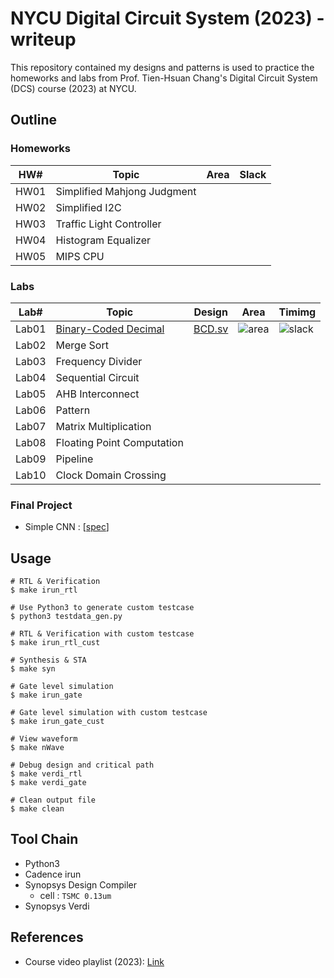 # NYCU Digital Circuit System (2023) - writeup
This repository contained my designs and patterns is used to practice the homeworks and labs from Prof. Tien-Hsuan Chang's Digital Circuit System (DCS) course (2023) at NYCU.

## Outline
### Homeworks
| HW#  | Topic                       | Area | Slack |
| ---- | --------------------------- | ---- | ------ |
| HW01 | Simplified Mahjong Judgment |      |        |
| HW02 | Simplified I2C              |      |        |
| HW03 | Traffic Light Controller    |      |        |
| HW04 | Histogram Equalizer         |      |        |
| HW05 | MIPS CPU                    |      |        |

### Labs
| Lab#  | Topic                                         | Design                   | Area                                                      | Timimg                                               |
| ----- | --------------------------------------------- | ------------------------ | --------------------------------------------------------- | ---------------------------------------------------- |
| Lab01 | [Binary-Coded Decimal](./Lab01/DCS_Lab01.pdf) | [BCD.sv](./Lab01/BCD.sv) | ![area](https://img.shields.io/badge/560.142001-blue.svg) | ![slack](https://img.shields.io/badge/7.39-blue.svg) |
| Lab02 | Merge Sort                                    |                          |                                                           |                                                      |
| Lab03 | Frequency Divider                             |                          |                                                           |                                                      |
| Lab04 | Sequential Circuit                            |                          |                                                           |                                                      |
| Lab05 | AHB Interconnect                              |                          |                                                           |                                                      |
| Lab06 | Pattern                                       |                          |                                                           |                                                      |
| Lab07 | Matrix Multiplication                         |                          |                                                           |                                                      |
| Lab08 | Floating Point Computation                    |                          |                                                           |                                                      |
| Lab09 | Pipeline                                      |                          |                                                           |                                                      |
| Lab10 | Clock Domain Crossing                         |                          |                                                           |                                                      |

### Final Project
* Simple CNN : [[spec](./Final/DCS_Final_Project.pdf)]

## Usage
```shell
# RTL & Verification
$ make irun_rtl

# Use Python3 to generate custom testcase 
$ python3 testdata_gen.py

# RTL & Verification with custom testcase
$ make irun_rtl_cust

# Synthesis & STA
$ make syn

# Gate level simulation
$ make irun_gate

# Gate level simulation with custom testcase
$ make irun_gate_cust

# View waveform
$ make nWave

# Debug design and critical path
$ make verdi_rtl
$ make verdi_gate

# Clean output file
$ make clean
```

## Tool Chain
* Python3
* Cadence irun
* Synopsys Design Compiler
    * cell : `TSMC 0.13um`
* Synopsys Verdi

## References
* Course video playlist (2023): [Link](https://www.youtube.com/playlist?list=PLCUEmRsKEgZ4p8HK5IXMrohliNuRttqpt)